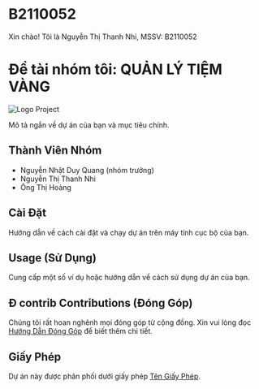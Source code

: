 # B2110052
Xin chào! Tôi là Nguyễn Thị Thanh Nhi, MSSV: B2110052
# Đề tài nhóm tôi: QUẢN LÝ TIỆM VÀNG

![Logo Project](link_to_your_logo.png)

Mô tả ngắn về dự án của bạn và mục tiêu chính.

## Thành Viên Nhóm

- Nguyễn Nhật Duy Quang (nhóm trưởng)
- Nguyễn Thị Thanh Nhi
- Ông Thị Hoàng 

## Cài Đặt

Hướng dẫn về cách cài đặt và chạy dự án trên máy tính cục bộ của bạn.

## Usage (Sử Dụng)

Cung cấp một số ví dụ hoặc hướng dẫn về cách sử dụng dự án của bạn.

## Đ contrib Contributions (Đóng Góp)

Chúng tôi rất hoan nghênh mọi đóng góp từ cộng đồng. Xin vui lòng đọc [Hướng Dẫn Đóng Góp](CONTRIBUTING.md) để biết thêm chi tiết.

## Giấy Phép

Dự án này được phân phối dưới giấy phép [Tên Giấy Phép](link_to_license).

